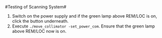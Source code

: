 #Testing of Scanning System#

1. Switch on the power supply and if the green lamp above REM/LOC is on, click the button underneath. 
2. Execute `./move_collimator -set_power_com`. Ensure that the green lamp above REM/LOC now is on.
